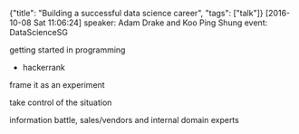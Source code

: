 {"title": "Building a successful data science career", "tags": ["talk"]}
[2016-10-08 Sat 11:06:24]
speaker: Adam Drake and Koo Ping Shung
event: DataScienceSG

getting started in programming
* hackerrank

frame it as an experiment

take control of the situation

information battle, sales/vendors and internal domain experts

